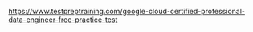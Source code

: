 https://www.testpreptraining.com/google-cloud-certified-professional-data-engineer-free-practice-test


